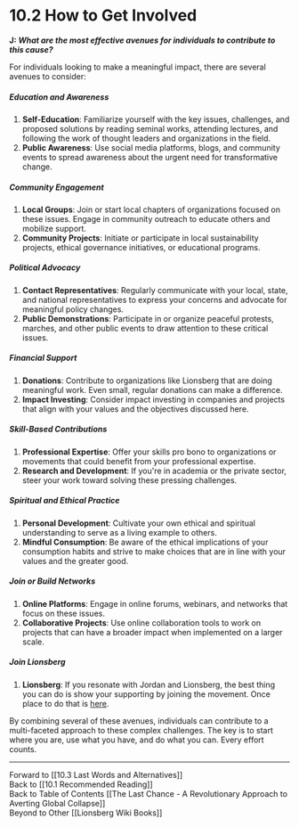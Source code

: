 # 10.2 How to Get Involved

**J: *What are the most effective avenues for individuals to contribute to this cause?***

For individuals looking to make a meaningful impact, there are several avenues to consider:

##### Education and Awareness

1. **Self-Education**: Familiarize yourself with the key issues, challenges, and proposed solutions by reading seminal works, attending lectures, and following the work of thought leaders and organizations in the field.
2. **Public Awareness**: Use social media platforms, blogs, and community events to spread awareness about the urgent need for transformative change.

##### Community Engagement

1. **Local Groups**: Join or start local chapters of organizations focused on these issues. Engage in community outreach to educate others and mobilize support.
2. **Community Projects**: Initiate or participate in local sustainability projects, ethical governance initiatives, or educational programs.

##### Political Advocacy

1. **Contact Representatives**: Regularly communicate with your local, state, and national representatives to express your concerns and advocate for meaningful policy changes.
2. **Public Demonstrations**: Participate in or organize peaceful protests, marches, and other public events to draw attention to these critical issues.

##### Financial Support

1. **Donations**: Contribute to organizations like Lionsberg that are doing meaningful work. Even small, regular donations can make a difference.
2. **Impact Investing**: Consider impact investing in companies and projects that align with your values and the objectives discussed here.

##### Skill-Based Contributions

1. **Professional Expertise**: Offer your skills pro bono to organizations or movements that could benefit from your professional expertise.
2. **Research and Development**: If you're in academia or the private sector, steer your work toward solving these pressing challenges.

##### Spiritual and Ethical Practice

1. **Personal Development**: Cultivate your own ethical and spiritual understanding to serve as a living example to others.
2. **Mindful Consumption**: Be aware of the ethical implications of your consumption habits and strive to make choices that are in line with your values and the greater good.

##### Join or Build Networks

1. **Online Platforms**: Engage in online forums, webinars, and networks that focus on these issues.
2. **Collaborative Projects**: Use online collaboration tools to work on projects that can have a broader impact when implemented on a larger scale.

##### Join Lionsberg 

1. **Lionsberg**: If you resonate with Jordan and Lionsberg, the best thing you can do is show your supporting by joining the movement. Once place to do that is [here](https://jordannicholas.org/join_the_movement).  

By combining several of these avenues, individuals can contribute to a multi-faceted approach to these complex challenges. The key is to start where you are, use what you have, and do what you can. Every effort counts.

____

Forward to [[10.3 Last Words and Alternatives]]  
Back to [[10.1 Recommended Reading]]  
Back to Table of Contents [[The Last Chance - A Revolutionary Approach to Averting Global Collapse]]  
Beyond to Other [[Lionsberg Wiki Books]]  

